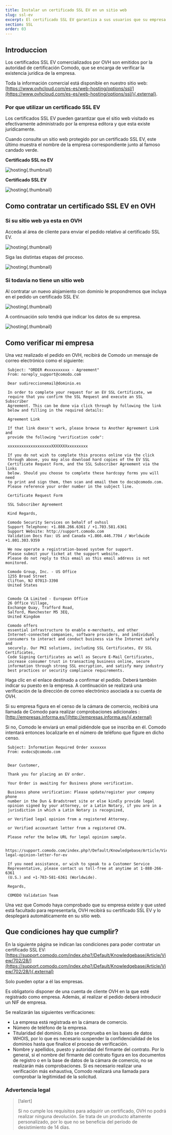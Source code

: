 ```yaml
---
title: Instalar un certificado SSL EV en un sitio web
slug: ssl-ev
excerpt: El certificado SSL EV garantiza a sus usuarios que su empresa existe juridicamente y les permite comprar en su sitio web con total confianza.
section: SSL
order: 03
---
```



## Introduccion
Los certificados SSL EV comercializados por OVH son emitidos por la autoridad de certificación Comodo, que se encarga de verificar la existencia jurídica de la empresa.

Toda la información comercial está disponible en nuestro sitio web: [https://www.ovhcloud.com/es-es/web-hosting/options/ssl/](https://www.ovhcloud.com/es-es/web-hosting/options/ssl/){.external}.


### Por que utilizar un certificado SSL EV
Los certificados SSL EV pueden garantizar que el sitio web visitado es efectivamente administrado por la empresa editora y que esta existe jurídicamente.

Cuando consulte un sitio web protegido por un certificado SSL EV, este último muestra el nombre de la empresa correspondiente junto al famoso candado verde.

**Certificado SSL no EV**


![hosting](images/ssl_non_EV.png){.thumbnail}

**Certificado SSL EV**


![hosting](images/ssl_EV.png){.thumbnail}


## Como contratar un certificado SSL EV en OVH

### Si su sitio web ya esta en OVH
Acceda al área de cliente para enviar el pedido relativo al certificado SSL EV.


![hosting](images/step1.png){.thumbnail}

Siga las distintas etapas del proceso.


![hosting](images/step2.png){.thumbnail}


### Si todavia no tiene un sitio web
Al contratar un nuevo alojamiento con dominio le propondremos que incluya en el pedido un certificado SSL EV.


![hosting](images/step3.png){.thumbnail}

A continuación solo tendrá que indicar los datos de su empresa.


![hosting](images/step4.png){.thumbnail}


## Como verificar mi empresa
Una vez realizado el pedido en OVH, recibirá de Comodo un mensaje de correo electrónico como el siguiente:

```
 Subject: "ORDER #xxxxxxxxxx - Agreement"
 From: noreply_support@comodo.com
 
 Dear sudireccionemail@dominio.es
 
 In order to complete your request for an EV SSL Certificate, we
 require that you confirm the SSL Request and execute an SSL Subscriber
 Agreement. This can be done via click through by following the link
 below and filling in the required details:
 
 Agreement Link
 
 If that link doesn't work, please browse to Another Agreement Link and
 provide the following "verification code":
 
 xxxxxxxxxxxxxxxxxxxXXXXXXXxxxxxxxxx
 
 If you do not wish to complete this process online via the click
 through above, you may also download hard copies of the EV SSL
 Certificate Request Form, and the SSL Subscriber Agreement via the links
 below. Should you choose to complete these hardcopy forms you will need
 to print and sign them, then scan and email them to docs@comodo.com.
 Please reference your order number in the subject line.
 
 Certificate Request Form
 
 SSL Subscriber Agreement
 
 Kind Regards,
 
 Comodo Security Services on behalf of ovhssl
 Support Telephone: +1.888.266.6361 / +1.703.581.6361
 Support Website: http://support.comodo.com
 Validation Docs Fax: US and Canada +1.866.446.7704 / Worldwide +1.801.303.9359
 
 We now operate a registration-based system for support.
 Please submit your ticket at the support website.
 Please do not reply to this email as this email address is not monitored.
 
 Comodo Group, Inc. - US Office
 1255 Broad Street
 Clifton, NJ 07013-3398
 United States
 
 
 Comodo CA Limited - European Office
 26 Office Village,
 Exchange Quay, Trafford Road,
 Salford, Manchester M5 3EQ,
 United Kingdom
 
 Comodo offers
 essential infrastructure to enable e-merchants, and other
 Internet-connected companies, software providers, and individual
 consumers to interact and conduct business via the Internet safely and
 securely. Our PKI solutions, including SSL Certificates, EV SSL Certificates,
 Code Signing Certificates as well as Secure E-Mail Certificates,
 increase consumer trust in transacting business online, secure
 information through strong SSL encryption, and satisfy many industry
 best practices or security compliance requirements.
```

Haga clic en el enlace destinado a confirmar el pedido. Deberá también indicar su puesto en la empresa. A continuación se realizará una verificación de la dirección de correo electrónico asociada a su cuenta de OVH.

Si su empresa figura en el censo de la cámara de comercio, recibirá una llamada de Comodo para realizar comprobaciones adicionales : [http://empresas.informa.es/](http://empresas.informa.es/){.external}

Si no, Comodo le enviará un email pidiéndole que se inscriba en él. Comodo intentará entonces localizarle en el número de teléfono que figure en dicho censo.

```
 Subject: Information Required Order xxxxxxx
 From: evdocs@comodo.com
 
 
 Dear Customer,
 
 Thank you for placing an EV order.
 
 Your Order is awaiting for Business phone verification.
 
 Business phone verification: Please update/register your company phone
 number in the Dun & Bradstreet site or else kindly provide legal
 opinion signed by your attorney, or a Latin Notary, if you are in a
 jurisdiction in which a Latin Notary is recognized,
 
 or Verified legal opinion from a registered Attorney.
 
 or Verified accountant letter from a registered CPA.
 
 Please refer the below URL for legal opinion sample.
 
 https://support.comodo.com/index.php?/Default/Knowledgebase/Article/View/900/87/sample-legal-opinion-letter-for-ev
 
 If you need assistance, or wish to speak to a Customer Service
 Representative, please contact us toll-free at anytime at 1-888-266-6361
 (U.S.) and +1-703-581-6361 (Worldwide).
 
 Regards,
 
 COMODO Validation Team
```

Una vez que Comodo haya comprobado que su empresa existe y que usted está facultado para representarla, OVH recibirá su certificado SSL EV y lo desplegará automáticamente en su sitio web.


## Que condiciones hay que cumplir?
En la siguiente página se indican las condiciones para poder contratar un certificado SSL EV: [https://support.comodo.com/index.php?/Default/Knowledgebase/Article/View/702/28/](https://support.comodo.com/index.php?/Default/Knowledgebase/Article/View/702/28/){.external}

Solo pueden optar a él las empresas.

Es obligatorio disponer de una cuenta de cliente OVH en la que esté registrado como empresa. Además, al realizar el pedido deberá introducir un NIF de empresa.

Se realizarán las siguientes verificaciones:

- La empresa está registrada en la cámara de comercio.
- Número de teléfono de la empresa.
- Titularidad del dominio. Esto se comprueba en las bases de datos WHOIS, por lo que es necesario suspender la confidencialidad de los dominios hasta que finalice el proceso de verificación.
- Nombre y apellidos, puesto y autoridad del firmante del contrato. Por lo general, si el nombre del firmante del contrato figura en los documentos de registro o en la base de datos de la cámara de comercio, no se realizarán más comprobaciones. Si es necesario realizar una verificación más exhaustiva, Comodo realizará una llamada para comprobar la legitimidad de la solicitud.


### Advertencia legal


> [!alert]
>
> Si no cumple los requisitos para adquirir un certificado, OVH no podrá realizar ninguna devolución. Se trata de un producto altamente personalizado, por lo que no se beneficia del período de desistimiento de 14 días.
> 